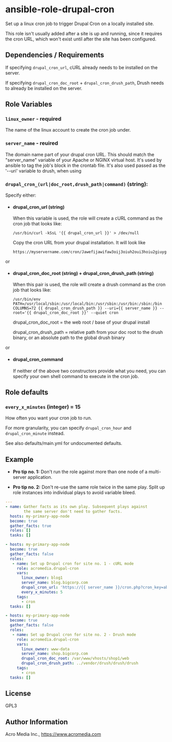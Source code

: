 # ansible-role-drupal-cron
Set up a linux cron job to trigger Drupal Cron on a locally installed site.

This role isn't usually added after a site is up and running, since it requires the cron URL, which won't exist until after the site has been configured.

## Dependencies / Requirements
If specifying `drupal_cron_url`, cURL already needs to be installed on the server.

If specifying `drupal_cron_doc_root` + `drupal_cron_drush_path`, Drush needs to already be installed on the server.

## Role Variables

### `linux_owner` - required
The name of the linux account to create the cron job under.

### `server_name` - reuired
The domain name part of your drupal cron URL. This should match the "server_name" variable of your Apache or NGINX virtual host. It's used by ansible to tag the job's block in the crontab file. It's also used passed as the '--uri' variable to drush, when using

### `drupal_cron_(url|doc_root,drush_path|command)` (string):

Specify either:

 - #### drupal_cron_url (string)

    When this variable is used, the role will create a cURL command as the cron job that looks like:

    ```
    /usr/bin/curl -kSsL '{{ drupal_cron_url }}' > /dev/null
    ```

    Copy the cron URL from your drupal installation. It will look like
    ```
    https://myservername.com/cron/Jawefijawifaw3oij3oiuh2oui3hoiu2giuyg
    ```

or

- #### drupal_cron_doc_root (string) + drupal_cron_drush_path (string)

   When this pair is used, the role will create a drush command as the cron job that looks like:

   ```
   /usr/bin/env PATH=/usr/local/sbin:/usr/local/bin:/usr/sbin:/usr/bin:/sbin:/bin COLUMNS=72 {{ drupal_cron_drush_path }} --uri={{ server_name }} --root='{{ drupal_cron_doc_root }}' --quiet cron
   ```

   drupal_cron_doc_root = the web root / base of your drupal install

   drupal_cron_drush_path = relative path from your doc root to the drush binary, or an absolute path to the global drush binary

or

 - #### drupal_cron_command

   If neither of the above two constructors provide what you need, you can specify your own shell command to execute in the cron job.

## Role defaults

### `every_x_minutes` (integer) = 15
How often you want your cron job to run.

For more granularity, you can specify `drupal_cron_hour` and `drupal_cron_minute` instead.

See also defaults/main.yml for undocumented defaults.



## Example

* **Pro tip no. 1:** Don't run the role against more than one node of a multi-server application.

* **Pro tip no. 2:** Don't re-use the same role twice in the same play. Split up role instances into individual plays to avoid variable bleed.

```yaml
---
- name: Gather facts as its own play. Subsequent plays against
        the same server don't need to gather facts.
  hosts: my-primary-app-node   
  become: true
  gather_facts: true
  roles: []
  tasks: []

- hosts: my-primary-app-node   
  become: true
  gather_facts: false
  roles:
   - name: Set up Drupal cron for site no. 1 - cURL mode
     role: acromedia.drupal-cron
     vars:
       linux_owner: blog1
       server_name: blog.bigcorp.com
       drupal_cron_url: 'https://{{ server_name }}/cron.php?cron_key=abcdefgh12345678'
       every_x_minutes: 5
     tags:
       - cron
  tasks: []

- hosts: my-primary-app-node   
  become: true
  gather_facts: false
  roles:
   - name: Set up Drupal cron for site no. 2 - Drush mode
     role: acromedia.drupal-cron
     vars:
       linux_owner: www-data
       server_name: shop.bigcorp.com
       drupal_cron_doc_root: /var/www/vhosts/shop1/web
       drupal_cron_drush_path: ../vendor/drush/drush/drush
     tags:
       - cron
  tasks: []
```

## License
GPL3

## Author Information
Acro Media Inc., https://www.acromedia.com
